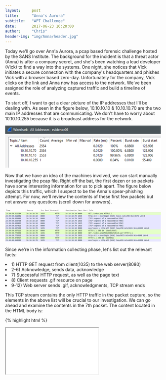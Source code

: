 ```yaml
---
layout:     post
title:      "Anna's Aurora"
subtitle:   "APT Challenge"
date:       2017-06-23 16:20:00
author:     "Chris"
header-img: "img/Anna/header.jpg"
---
```


Today we'll go over Ann'a Aurora, a pcap based forensic challenge hosted by the SANS Institute. The background for the incident is that a threat actor (Anna) is after a company secret, and she's been watching a lead developer (Vick) to find a way into the systems. One night, she notices that Vick initiates a secure connection with the company's headquarters and phishes Vick with a browser based zero-day. Unfortunately for the company, Vick clicks on the link and Anna now has access to the network. We've been assigned the role of analyzing captured traffic and build a timeline of events. 

To start off, I want to get a clear picture of the IP addresses that I'll be dealing with. As seen in the figure below, 10.10.10.10 & 10.10.10.70 are the two main IP addresses that are communicating. We don't have to worry about 10.10.10.255 because it is a broadcast address for the network.

![Figure One](/img/Anna/fig1.PNG)

Now that we have an idea of the machines involved, we can start manually investigating the pcap file. Right off the bat, the first dozen or so packets have some interesting information for us to pick apart. The figure below depicts this traffic, which I suspect to be the Anna's spear-phishing attempt. For now, we'll review the contents of these first few packets but not answer any questions (scroll down for answers).

![Figure Two](/img/Anna/fig2.PNG)

Since we're in the information collecting phase, let's list out the relevant facts:

<li>1) HTTP GET request from client(1035) to the web server(8080)</li> 
<li>2-6) Acknowledge, sends data, acknowledge </li> 
<li>7) Successful HTTP request, as well as the page text</li> 
<li>8) Client requests .gif resource on page</li>
<li>9-12) Web server sends .gif, acknowledgments, TCP stream ends</li>

This TCP stream contains the only HTTP traffic in the packet capture, so the elements in the above list will be crucial to our investigation. We can go ahead and examine the contents in the 7th packet. The content located in the HTML body is:

{% highlight html %}
<body>
<span id="jWfnzfLhenIemfKFynaujTIQUhzZVHTcZuJaeFtmqBXYrwn"><iframe src="/index.phpmfKSxSANkeTeNrah.gif" onload="CkoNbET(event)" /></span></body></html>
</body>
{% endhighlight %}

What we can gather from this information is that the page only displays a GIF, however there is much more under the hood. After noticing the onload tag inside the body, we can conclude that a script/element is being executed in the background once the page loads. The tag, "CkoNbET" points us to the head section of the HTML page, which is a container for data that is not displayed to the user. It makes sense that the attacker would not want the user to see this code, as it appears to be an HTML injection with JavaScript.

![Figure Three](/img/Anna/fig3.PNG)
<i>*Right click > Open Image in New Tab :)</i>

Since I'm not particularly well versed in JavaScript, I found a JavaScript Unpacker via Google that will allow us to examine the contents of the malicious script. Once I plugged in the code, JSUnpack generated an alert ([report here](http://jsunpack.jeek.org/?report=2b795e345aeee9994d16bd1b203ade99fc7a3ad7))that this code exploits a memory handling vulnerability ([CVE-2010-0249](https://cve.mitre.org/cgi-bin/cvename.cgi?name=CVE-2010-0249)) in Internet Explorer! Now we have an understanding of how the attacker has accessed the system, the remaining traffic consists of thousands of TCP packets that the questions answer.

<hr>
<h1>Question 1</h1>
<b>What was the full URI of Vick Timmes' original web request?</b>

The answer to this question is pretty simple. Inside WireShark, examine the HTTP tree inside the first packet and the Full request URI field is the answer.

{% highlight html %}
http://10.10.10.10:8080/index.php
{% endhighlight %}

<hr>
<h1>Question 2</h1>
<b>In response, the malicious web server sent back obfuscated JavaScript. Near the beginning of this code, the attacker created an array with 1300 elements labeled "COMMENT", then filled their data element with a string. What was the value of this string?</b>

The long string in the JavaScript had tripped me up for a bit. Initially I spent some time trying to decode it, assuming that there was some sort of meaning behind it. After several failed attempts, I dived back into the JavaScript and noticed that the data element was filled with the string "vEI". 

{% highlight javascript %}
  qSNgVkOrdIjaiFpPTfDjbPHQppHSGtzpmOOyqEbLEFxNqAxicRyZKKWiRWmUaDHFOuzHPHqLrRFSzQuPusTnQyqpQwVpARdlR[i].data = "vEI";
{% endhighlight %}

<hr>
<h1>Question 3</h1>
<b>Vick's computer made a second HTTP request for an object. What was the filename of the object that was requested? What is the MD5sum of the object that was returned?</b>

This two part question asks about the GIF element that was loaded previously. To answer the first part of the question, we can look at the HTTP GET Request (Figure 1 Above) and see that the name of the file is "index.phpmfKSxSANkeTeNrah.gif". As for the second part, the easiest way to obtain the file directly from the packet capture in WireShark is to Export HTTP Objects, save them to a folder, then use the terminal to find the sum. To investigate this packet capture, I am using SIFT Workstation 3.0 and the terminal has an MD5 utility for me to use. 

![Figure Three](/img/Anna/fig4.PNG)

<hr>
<h1>Question 4</h1>
<b>When was the TCP session on port 4444 opened? </b> <i>(Provide the number of seconds since the beginning of the packet capture, rounded to tenths of a second. ie, 49.5 seconds)</i>

To answer this question, I first used the expression filter to find the first occurrence of a system contacting the other on port 4444 with (tcp.dstport==4444). This occurred right after the HTML traffic we answered at the start, so I altered my expression filter to "tcp.stream eq 1". As seen in the figure below, the TCP handshake was initiated by Vicks machine (10.10.10.70) and acknowledged by the malicious host (10.10.10.70) on port 4444 at "23:40:00.6". 

![Figure Five](/img/Anna/fig5.PNG)

<u>Packet Capture Start:</u> 23:39:59.3<br>
<u>TCP 4444 Opened:</u> 23:40:00.6<br>
<u>Time Elapsed:</u> 1.3 seconds

<hr>
<h1>Question 5</h1>
<b>When was the TCP session on port 4444 closed?</b><i>(Provide the number of seconds since the beginning of the packet capture, rounded to tenths of a second. ie, 49.5 seconds)</i>

Using the same expression filter as above (tcp.stream eq 1), WireShark does the brute force of the work by locating the "FIN flag" for this TCP stream for me. All I need to do is scroll down to the end the list to see when the TCP connection on port 4444 was closed. 

![Figure Six](/img/Anna/fig6.PNG)

<u>Packet Capture Start:</u> 23:39:59.3<br>
<u>TCP 4444 Closed:</u> 23:41:26.9<br>
<u>Time Elapsed:</u> 87.5 seconds

<hr>
<h1>Question 6</h1>
<b>In packet 17, the malicious server sent a file to the client. What type of file was it? What was the MD5sum of the file?</b>

The question points us right to the packet where the data stream begins. Since the traffic is not encrypted, we can see the contents of the data stream. The first few bytes in the file transfer contains the file header. As seen in figure 6, the file header start with "MZ", meaning that the file transferred is a Windows executable. We can confirm this by the string "This File Cannot be executed in DOS mode".

![Figure Seven](/img/Anna/fig7.PNG)

The second part of the question asks us to locate the MD5 sum. While I was able to export HTTP objects to answer the first few questions, WireShark would not export Windows Executables. To workaround this, I simply followed the TCP Stream of the file transfer, then filtered the conversation to only show the packets sent from the malicious server to Vick's system, and finally saved it to a local folder without an extension (picture above). Similar to question 3, I used the "md5sum" utility to compute a hash for the Windows executable. You can see in the figure below that I also added the .exe extension to the file, but it generated the same MD5sum of "3b7f836dd107cf58c8aa94ff8b5720f6".

![Figure Eight](/img/Anna/fig8.PNG)

<hr>
<h1>Question 7</h1>
<b>Vick's computer repeatedly tried to connect back to the malicious server on port 4445, even after the original connection on port 4444 was closed. With respect to these repeated failed connection attempts: How often does the TCP initial sequence number (ISN) change? How often does the IP ID change? How often does the source port change?</b>

To answer the first question, "How often does the TCP initial sequence number (ISN) change?", I want to see the packets where Vick's computer is attempting to connect to port 4445 on the malicious server. To do this, I enter "tcp.dstport == 4445" in the expression field. Now we can see all of the failed connection attempts that Vick's computer made to the malicious server. To find the sequence number, I need to dive into the packet details. When doing so, you can see that the sequence number remains at 0 for each and every attempt. However, actual sequence number can be located in hex code in the packet. 

![Figure Nine](/img/Anna/fig9.PNG)

Notice in the figure above how the sequence number field is the same, however the hex changes. In the figure below, 3 packets later, the hex changes but the relative sequence number changes. To answer the first question, the TCP initial sequence number changes every three packets! <i>*The filter I used hides the server response, which is why the frame is 1159 and not 1156</i>

![Figure Ten](/img/Anna/fig10.PNG)

The next piece of the question wants to know how often the IP ID changes. To answer this question, we simply look at the Identification field for each packet sent to the malicious server at port 4445. From what I gathered, the IP ID increments by one for each packet sent. 

The final part of the question wants to know when the source port changes. As Vick's computer attempts to connect, we can see that after around 12 seconds or so his computer tries to connection a different port. This occurs from port 1037 until 1044, when his computer finally connects with the malicious server on port 4445.

![Figure Eleven](/img/Anna/fig11.PNG)

<hr>
<h1>Question 8</h1>
<b>Eventually, the malicious server responded and opened a new connection. When was the TCP connection on port 4445 first successfully completed?</b><i>(Provide the number of seconds since the beginning of the packet capture, rounded to tenths of a second. ie, 49.5 seconds)</i>

After browsing through all of the connection attempts,  I located the  successful connection to port 4445 at packet 1657, which occurred at 23:42:02.98. 

<u>Packet Capture Start:</u> 23:39:59.3<br>
<u>TCP 4445 Opened:</u> 23:42:03.0<br>
<u>Time Elapsed:</u> 124.3 seconds

<hr>
<h1>Question 9</h1>
<b>Subsequently, the malicious server sent an executable file to the client on port 4445. What was the MD5 sum of this executable file?</b>

To do this, I followed the exact same process as explained in question six. The answer is "78cfe283f752993959b4dbb74f41b87b".

![Figure Twelve](/img/Anna/fig12.PNG)

<hr>
<h1>Question 10</h1>
<b>When was the TCP connection on port 4445 closed?</b><i>(Provide the number of seconds since the beginning of the packet capture, rounded to tenths of a second. ie, 49.5 seconds)</i>

Simply enough, I went to the end of the TCP stream ("tcp.stream eq 41") and noted the time. To confirm this is the end of the TCP stream, the WireShark GUI highlighted the packets that flagged the FIN field. 

![Figure Thirteen](/img/Anna/fig13.PNG)

<u>Packet Capture Start:</u> 23:39:59.3 <br>
<u>TCP 4445 Closed:</u> 23:43:17.8<br>
<u>Time Elapsed:</u> 199.5 seconds

<hr>
<h1>Timeline</h1>
<font color="green"> Packet Capture Start</font><br>
> Vick clicks on phishing link, directed to malicious server<br>
> Hidden JavaScript hosted on web page executes on Vick's machine, exploiting CVE-2010-0249<br>
> Vick's machine downloads Windows Executable from malicious server over port 4444<br>
> Vick's machine repeatedly attempts to connect to malicious server over port 4445, but fails<br>
> Connection to port 4444 closes, connection to port 4445 opens<br>
> Vick's machine downloads another Windows Executable from malicious server port 4445<br>
> Connection on port 4445 closes<br>
<font color="red"> Packet Capture End</font>


<hr>
<h1>Conclusion</h1>

That answers all of the questions for Ann's Aurora. A big thanks to the SANS Institute for hosting this challenge and keeping it alive online for me to improve my network forensics skills. I may revisit this challenge to decode 
